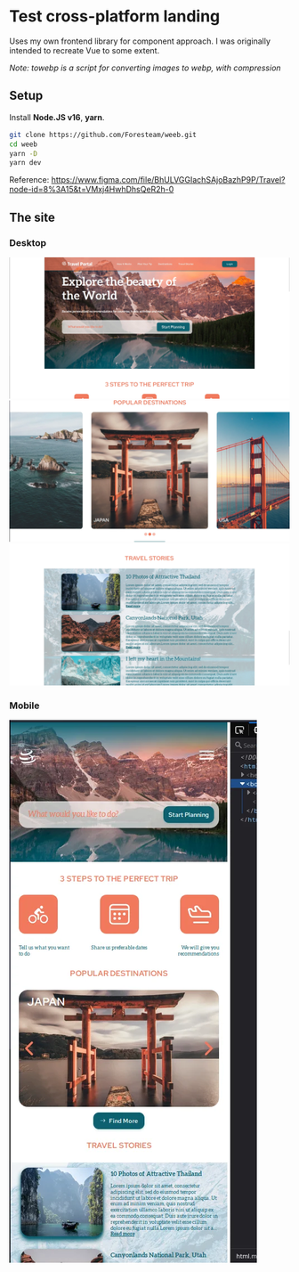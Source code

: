# Test cross-platform landing
Uses my own frontend library for component approach. I was originally intended to recreate Vue to some extent.

*Note: towebp is a script for converting images to webp, with compression*

## Setup
Install **Node.JS v16**, **yarn**.
```sh
git clone https://github.com/Foresteam/weeb.git
cd weeb
yarn -D
yarn dev
```

Reference: https://www.figma.com/file/BhULVGGIachSAjoBazhP9P/Travel?node-id=8%3A15&t=VMxj4HwhDhsQeR2h-0

## The site
### Desktop
![1](screenshots/1.png.webp)
![2](screenshots/2.png.webp)
![3](screenshots/3.png.webp)
### Mobile
![4](screenshots/4.png.webp)
